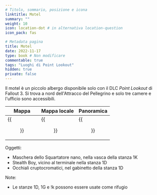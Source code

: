 ```yaml
---
# Titolo, sommario, posizione e icona
linktitle: Motel
summary: ""
weight: 10
icon: location-dot # in alternativa location-question
icon_pack: fas

# Metadata pagina
title: Motel
date: 2022-11-17
type: book # Non modificare
commentable: true
tags: "Luoghi di Point Lookout"
hidden: true
private: false 
---
```


Il motel è un piccolo albergo disponibile solo con il DLC *Point Lookout* di Fallout 3. Si trova a nord dell'Attracco del Pellegrino e solo tre camere e l'ufficio sono accessibili.

| Mappa | Mappa locale | Panoramica |
| ----- | ------------ | ---------- |
|   {{<figure src="fo3/Homestead_Motel_loc.webp">}}   |    {{<figure src="fo3/The_Homestead_Motel_loc.webp">}}         |  {{<figure src="fo3/The_Homestead_Motel.webp">}}         | 

Oggetti:
- Maschera dello Squartatore nano, nella vasca della stanza 1K
- Stealth Boy, vicino al terminale nella stanza 1D
- Occhiali cruptocromatici, nel gabinetto della stanza 1D

Note:
- Le stanze 1D, 1G e !k possono essere usate come rifugio


